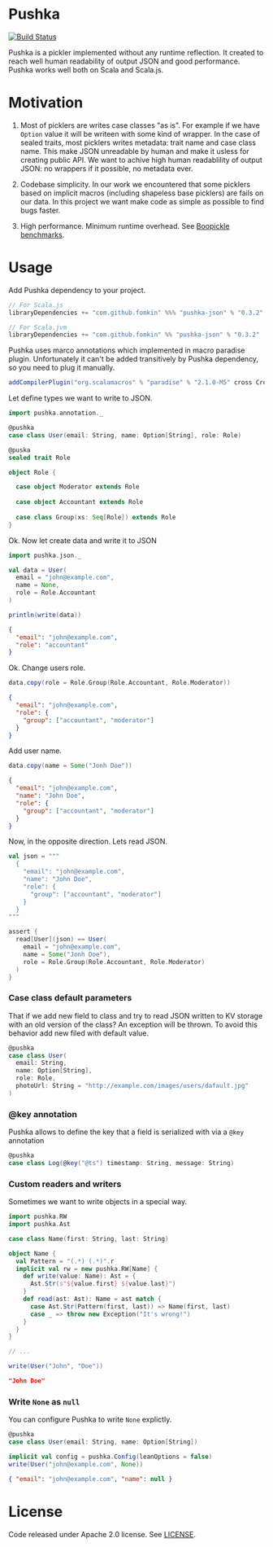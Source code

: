 # Pushka

[![Build Status](https://travis-ci.org/fomkin/pushka.svg?branch=develop)](https://travis-ci.org/fomkin/pushka)

Pushka is a pickler implemented without any runtime reflection. It created to reach well human readability of output JSON and good performance. Pushka works well both on Scala and Scala.js.

# Motivation

1. Most of picklers are writes case classes "as is". For example if we have `Option` value it will be writeen with some kind of wrapper. In the case of sealed traits, most picklers writes metadata: trait name and case class name. This make JSON unreadable by human and make it usless for creating public API. We want to achive high human readablility of output JSON: no wrappers if it possible, no metadata ever.

2. Codebase simplicity. In our work we encountered that some picklers based on implicit macros (including shapeless base picklers) are fails on our data. In this project we want make code as simple as possible to find bugs faster.

3. High performance. Minimum runtime overhead. See [Boopickle benchmarks](http://ochrons.github.io/boopickle-perftest/).


# Usage

Add Pushka dependency to your project.

```scala
// For Scala.js
libraryDependencies += "com.github.fomkin" %%% "pushka-json" % "0.3.2"

// For Scala.jvm
libraryDependencies += "com.github.fomkin" %% "pushka-json" % "0.3.2"
```
Pushka uses marco annotations which implemented in macro paradise plugin. Unfortunately it can't be added transitively by Pushka dependency, so you need to plug it manually.

```scala
addCompilerPlugin("org.scalamacros" % "paradise" % "2.1.0-M5" cross CrossVersion.full)
```
Let define types we want to write to JSON.

```scala
import pushka.annotation._

@pushka 
case class User(email: String, name: Option[String], role: Role)

@puska
sealed trait Role

object Role {

  case object Moderator extends Role
  
  case object Accountant extends Role
  
  case class Group(xs: Seq[Role]) extends Role
}
```
Ok. Now let create data and write it to JSON

```scala
import pushka.json._

val data = User(
  email = "john@example.com", 
  name = None, 
  role = Role.Accountant
)

println(write(data))
```

```json
{
  "email": "john@example.com",
  "role": "accountant"
}
```

Ok. Change users role.

```scala
data.copy(role = Role.Group(Role.Accountant, Role.Moderator))
```
```json
{
  "email": "john@example.com",
  "role": {
    "group": ["accountant", "moderator"]
  }  
}
```
Add user name.
```scala
data.copy(name = Some("Jonh Doe"))
```
```json
{
  "email": "john@example.com",
  "name": "John Doe",
  "role": {
    "group": ["accountant", "moderator"]
  }  
}
```
Now, in the opposite direction. Lets read JSON.
```scala
val json = """
  {
    "email": "john@example.com",
    "name": "John Doe",
    "role": {
      "group": ["accountant", "moderator"]
    }  
  }
"""

assert {
  read[User](json) == User(
    email = "john@example.com", 
    name = Some("Jonh Doe"), 
    role = Role.Group(Role.Accountant, Role.Moderator)
  )
}    
```

### Case class default parameters

That if we add new field to class and try to read JSON written to KV storage with an old version of the class? An exception will be thrown. To avoid this behavior add new filed with default value.

```scala
@pushka 
case class User(
  email: String, 
  name: Option[String], 
  role: Role, 
  photoUrl: String = "http://example.com/images/users/dafault.jpg"
)
```

### @key annotation

Pushka allows to define the key that a field is serialized with via a `@key` annotation

```scala
@pushka
case class Log(@key("@ts") timestamp: String, message: String)
```

### Custom readers and writers

Sometimes we want to write objects in a special way.

```scala
import pushka.RW
import pushka.Ast

case class Name(first: String, last: String)

object Name {
  val Pattern = "(.*) (.*)".r
  implicit val rw = new pushka.RW[Name] {
    def write(value: Name): Ast = {
      Ast.Str(s"${value.first} ${value.last}")
    }
    def read(ast: Ast): Name = ast match {
      case Ast.Str(Pattern(first, last)) => Name(first, last)
      case _ => throw new Exception("It's wrong!")  
    }
  }
}

// ...

write(User("John", "Doe"))
```
```json
"John Doe"
```
### Write `None` as `null`

You can configure Pushka to write `None` explictly.

```scala
@pushka 
case class User(email: String, name: Option[String])

implicit val config = pushka.Config(leanOptions = false)
write(User("john@example.com", None))
```
```json
{ "email": "john@example.com", "name": null }
```

# License

Code released under Apache 2.0 license. See [LICENSE](https://github.com/fomkin/pushka/blob/develop/LICENSE). 
